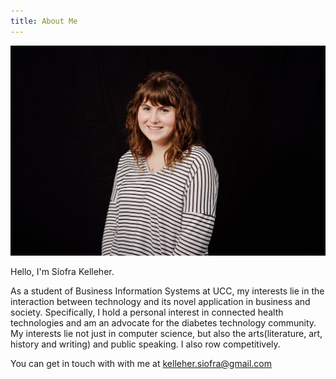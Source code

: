 ```yaml
---
title: About Me
---
```


![](headshot1.jpg)

Hello, I'm Síofra Kelleher.

As a student of Business Information Systems at UCC, my interests lie in the interaction between technology and its novel application in business and society. Specifically, I hold a personal interest in connected health technologies and am an advocate for the diabetes technology community. My interests lie not just in computer science, but also the arts(literature, art, history and writing) and public speaking. I also row competitively.

You can get in touch with with me at <a href="mailto:kelleher.siofra@gmail.com">kelleher.siofra@gmail.com</a>

